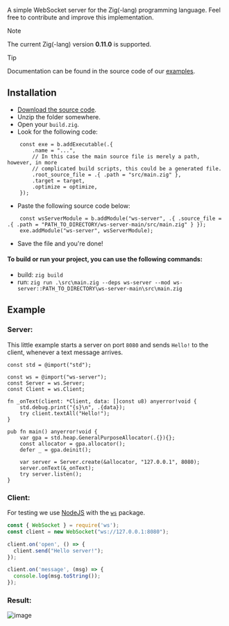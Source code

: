 A simple WebSocket server for the Zig(-lang) programming language. Feel free to contribute and improve this implementation.

> [!NOTE]
> The current Zig(-lang) version **0.11.0** is supported.

> [!TIP]
> Documentation can be found in the source code of our [examples](https://github.com/ws-zig/ws-server/tree/main/examples).

## Installation
- [Download the source code](https://github.com/ws-zig/ws-server/archive/refs/heads/main.zip).
- Unzip the folder somewhere.
- Open your `build.zig`.
- Look for the following code:
```zig
    const exe = b.addExecutable(.{
        .name = "...",
        // In this case the main source file is merely a path, however, in more
        // complicated build scripts, this could be a generated file.
        .root_source_file = .{ .path = "src/main.zig" },
        .target = target,
        .optimize = optimize,
    });
```
- Paste the following source code below:
```zig
    const wsServerModule = b.addModule("ws-server", .{ .source_file = .{ .path = "PATH_TO_DIRECTORY/ws-server-main/src/main.zig" } });
    exe.addModule("ws-server", wsServerModule);
```
- Save the file and you're done!

#### To build or run your project, you can use the following commands:
- build: `zig build`
- run: `zig run .\src\main.zig --deps ws-server --mod ws-server::PATH_TO_DIRECTORY\ws-server-main\src\main.zig`

## Example
### Server:
This little example starts a server on port `8080` and sends `Hello!` to the client, whenever a text message arrives.
```zig
const std = @import("std");

const ws = @import("ws-server");
const Server = ws.Server;
const Client = ws.Client;

fn _onText(client: *Client, data: []const u8) anyerror!void {
    std.debug.print("{s}\n", .{data});
    try client.textAll("Hello!");
}

pub fn main() anyerror!void {
    var gpa = std.heap.GeneralPurposeAllocator(.{}){};
    const allocator = gpa.allocator();
    defer _ = gpa.deinit();

    var server = Server.create(&allocator, "127.0.0.1", 8080);
    server.onText(&_onText);
    try server.listen();
}
```

### Client:
For testing we use [NodeJS](https://nodejs.org/) with the [`ws`](https://www.npmjs.com/package/ws) package.
```js
const { WebSocket } = require('ws');
const client = new WebSocket("ws://127.0.0.1:8080");

client.on('open', () => {
  client.send("Hello server!");
});

client.on('message', (msg) => {
  console.log(msg.toString());
});
```

### Result:
![image](https://github.com/ws-zig/ws-server/assets/154023155/a2dfc154-765e-4601-b8b4-4d62a0a7e19b)
